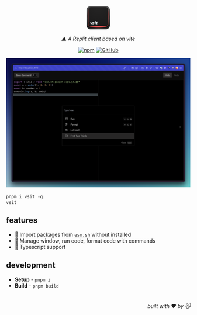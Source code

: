 <div align='center' width="128">

<img src="https://github.com/JiangWeixian/repo-images/blob/master/vsit/512.png?raw=true" alt="vsit" width="64" />
  
*▲ A Replit client based on vite*

[![npm](https://img.shields.io/npm/v/vsit)](https://github.com/vsit/tree/main) [![GitHub](https://img.shields.io/npm/l/vsit)](https://github.com/vsit/tree/main)

</div>



![vsit-screenshot](./assets/vsit.png)


```
pnpm i vsit -g
vsit
```

## features

- 💞 Import packages from [`esm.sh`](https://esm.sh/) without installed
- 🎹 Manage window, run code, format code with commands
- 💪 Typescript support

## development

- **Setup** - `pnpm i`
- **Build** - `pnpm build`

# 
<div align='right'>

*built with ❤️ by 😼*

</div>
